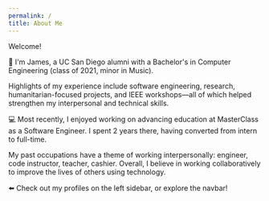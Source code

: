 ```yaml
---
permalink: /
title: About Me
---
```

<!---
[Markdown](https://guides.github.com/features/mastering-markdown/)
# Header 1
## Header 2
### Header 3
[Link](url) and ![Image](src)
**Bold** and _Italic_ and `Code` text
-->

Welcome!

🔱 I'm James, a UC San Diego alumni with a Bachelor's in Computer Engineering (class of 2021, minor in Music).

Highlights of my experience include software engineering, research, humanitarian-focused projects, and IEEE workshops—all of which helped strengthen my interpersonal and technical skills.

💻 Most recently, I enjoyed working on advancing education at MasterClass as a Software Engineer. I spent 2 years there, having converted from intern to full-time.

My past occupations have a theme of working interpersonally: engineer, code instructor, teacher, cashier. Overall, I believe in working collaboratively to improve the lives of others using technology.

⬅️ Check out my profiles on the left sidebar, or explore the navbar!
